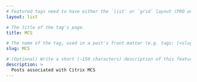 ```yaml
---
# Featured tags need to have either the `list` or `grid` layout (PRO only).
layout: list

# The title of the tag's page.
title: MCS

# The name of the tag, used in a post's front matter (e.g. tags: [<slug>]).
slug: MCS

# (Optional) Write a short (~150 characters) description of this featured tag.
description: >
  Posts associated with Citrix MCS
---
```

